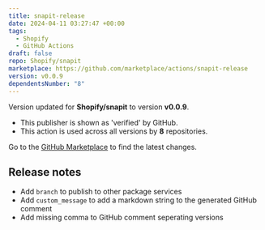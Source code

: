```yaml
---
title: snapit-release
date: 2024-04-11 03:27:47 +00:00
tags:
  - Shopify
  - GitHub Actions
draft: false
repo: Shopify/snapit
marketplace: https://github.com/marketplace/actions/snapit-release
version: v0.0.9
dependentsNumber: "8"
---
```



Version updated for **Shopify/snapit** to version **v0.0.9**.
- This publisher is shown as 'verified' by GitHub.
- This action is used across all versions by **8** repositories.

Go to the [GitHub Marketplace](https://github.com/marketplace/actions/snapit-release) to find the latest changes.

## Release notes

- Add `branch` to publish to other package services
- Add `custom_message` to add a markdown string to the generated GitHub comment
- Add missing comma to GitHub comment seperating versions
